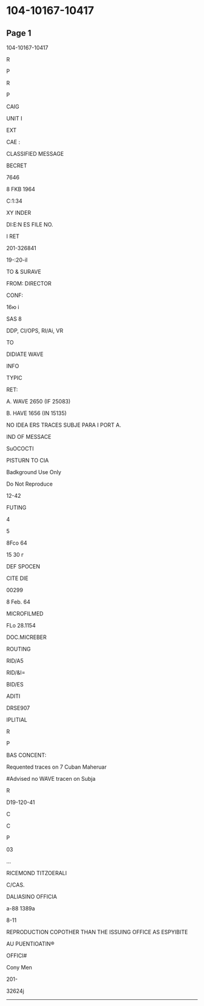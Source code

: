 # 104-10167-10417

## Page 1

104-10167-10417

R

P

R

P

CAIG

UNIT I

EXT

CAE :

CLASSIFIED MESSAGE

BECRET

7646

8 FKB 1964

C:1:34

XY INDER

DI:E:N ES FILE NO.

I RET

201-326841

19-:20-il

TO & SURAVE

FROM: DIRECTOR

CONF:

16ю і

SAS 8

DDP, CI/OPS, RI/Ai, VR

TO

DIDIATE WAVE

INFO

TYPIC

RET:

A. WAVE 2650 (IF 25083)

B. HAVE 1656 (IN 15135)

NO IDEA ERS TRACES SUBJE PARA I PORT A.

IND OF MESSACE

SuOCOCTI

PISTURN TO CIA

Badkground Use Only

Do Not Reproduce

12-42

FUTING

4

5

8Fco 64

15 30 г

DEF SPOCEN

CITE DIE

00299

8 Feb. 64

MICROFILMED

FLo 28.1154

DOC.MICREBER

ROUTING

RID/A5

RID/&I=

BID/ES

ADITI

DRSE907

IPLITIAL

R

P

BAS CONCENT:

Requented traces on 7 Cuban Maheruar

#Advised no WAVE tracen on Subja

R

D19-120-41

C

C

P

03

...

RICEMOND TITZOERALI

C/CAS.

DALIASINO OFFICIA

a-88 1389a

8-11

REPRODUCTION COPOTHER THAN THE ISSUING OFFICE AS ESPYIBITE

AU PUENTIOATIN®

OFFICI#

Cony Men

201-

32624j

---

